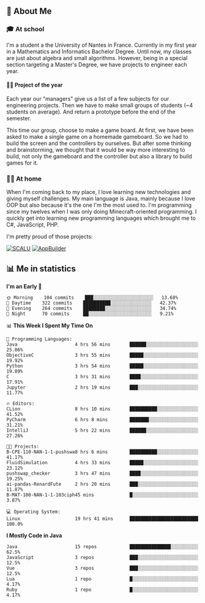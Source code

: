 ## 👀 About Me

### 🎓 At school

I'm a student a the University of Nantes in France. Currently in my first year in a Mathematics and Informatics Bachelor Degree. Until now, my classes are just about algebra and small algorithms. However, being in a special section targeting a Master's Degree, we have projects to engineer each year. 

#### 🔧🔬 Project of the year

Each year our "managers" give us a list of a few subjects for our engineering projects. Then we have to make small groups of students (~4 students on average). And return a prototype before the end of the semester.

This time our group, choose to make a game board. At first, we have been asked to make a single game on a homemade gameboard. So we had to build the screen and the controllers by ourselves. 
But after some thinking and brainstorming, we thought that it would be way more interesting to build, not only the gameboard and the controller but also a library to build games for it.

### 👨‍💻 At home

When I'm coming back to my place, I love learning new technologies and giving myself challenges. My main language is Java, mainly because I love OOP but also because it's the one I'm the most used to. I'm programming since my twelves when I was only doing Minecraft-oriented programming.  I quickly get into learning new programming languages which brought me to C#, JavaScript, PHP. 

I'm pretty proud of those projects:

[![SCALU](https://github-readme-stats.vercel.app/api/pin?username=renardfute&repo=SCALU)](https://github.com/renardfute/scalu)
[![AppBuilder](https://github-readme-stats.vercel.app/api/pin?username=pulsedev2&repo=AppBuilder)](https://github.com/pulsedev2/AppBuilder)

## 📊 Me in statistics
<!--START_SECTION:waka-->
**I'm an Early 🐤** 

```text
🌞 Morning    104 commits    ███░░░░░░░░░░░░░░░░░░░░░░   13.68% 
🌆 Daytime    322 commits    ██████████░░░░░░░░░░░░░░░   42.37% 
🌃 Evening    264 commits    ████████░░░░░░░░░░░░░░░░░   34.74% 
🌙 Night      70 commits     ██░░░░░░░░░░░░░░░░░░░░░░░   9.21%

```


📊 **This Week I Spent My Time On** 

```text
💬 Programming Languages: 
Java                     4 hrs 56 mins       ██████░░░░░░░░░░░░░░░░░░░   25.06% 
ObjectiveC               3 hrs 55 mins       █████░░░░░░░░░░░░░░░░░░░░   19.92% 
Python                   3 hrs 54 mins       █████░░░░░░░░░░░░░░░░░░░░   19.89% 
C                        3 hrs 31 mins       ████░░░░░░░░░░░░░░░░░░░░░   17.91% 
Jupyter                  2 hrs 19 mins       ███░░░░░░░░░░░░░░░░░░░░░░   11.77%

🔥 Editors: 
CLion                    8 hrs 10 mins       ██████████░░░░░░░░░░░░░░░   41.52% 
PyCharm                  6 hrs 8 mins        ███████░░░░░░░░░░░░░░░░░░   31.21% 
IntelliJ                 5 hrs 22 mins       ██████░░░░░░░░░░░░░░░░░░░   27.26%

🐱‍💻 Projects: 
B-CPE-110-NAN-1-1-pushswa8 hrs 6 mins        ██████████░░░░░░░░░░░░░░░   41.17% 
FluidSimulation          4 hrs 33 mins       █████░░░░░░░░░░░░░░░░░░░░   23.12% 
pushswap_checker         3 hrs 47 mins       ████░░░░░░░░░░░░░░░░░░░░░   19.25% 
ai-pandas-RenardFute     2 hrs 20 mins       ███░░░░░░░░░░░░░░░░░░░░░░   11.87% 
B-MAT-100-NAN-1-1-103ciph45 mins             █░░░░░░░░░░░░░░░░░░░░░░░░   3.87%

💻 Operating System: 
Linux                    19 hrs 41 mins      █████████████████████████   100.0%

```

**I Mostly Code in Java** 

```text
Java                     15 repos            ███████████████░░░░░░░░░░   62.5% 
JavaScript               3 repos             ███░░░░░░░░░░░░░░░░░░░░░░   12.5% 
Vue                      3 repos             ███░░░░░░░░░░░░░░░░░░░░░░   12.5% 
Lua                      1 repo              █░░░░░░░░░░░░░░░░░░░░░░░░   4.17% 
Ruby                     1 repo              █░░░░░░░░░░░░░░░░░░░░░░░░   4.17%

```



<!--END_SECTION:waka-->
